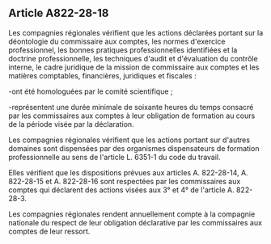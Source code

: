 Article A822-28-18
----
Les compagnies régionales vérifient que les actions déclarées portant sur la
déontologie du commissaire aux comptes, les normes d'exercice professionnel, les
bonnes pratiques professionnelles identifiées et la doctrine professionnelle,
les techniques d'audit et d'évaluation du contrôle interne, le cadre juridique
de la mission de commissaire aux comptes et les matières comptables,
financières, juridiques et fiscales :

-ont été homologuées par le comité scientifique ;

-représentent une durée minimale de soixante heures du temps consacré par les
commissaires aux comptes à leur obligation de formation au cours de la période
visée par la déclaration.

Les compagnies régionales vérifient que les actions portant sur d'autres
domaines sont dispensées par des organismes dispensateurs de formation
professionnelle au sens de l'article L. 6351-1 du code du travail.

Elles vérifient que les dispositions prévues aux articles A. 822-28-14, A.
822-28-15 et A. 822-28-16 sont respectées par les commissaires aux comptes qui
déclarent des actions visées aux 3° et 4° de l'article A. 822-28-3.

Les compagnies régionales rendent annuellement compte à la compagnie nationale
du respect de leur obligation déclarative par les commissaires aux comptes de
leur ressort.
